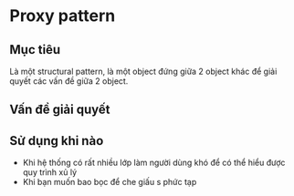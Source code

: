 # Proxy pattern
## Mục tiêu
Là một structural pattern, là một object đứng giữa 2 object khác để giải quyết các vấn đề giữa 2 object.
## Vấn đề giải quyết

## Sử dụng khi nào
* Khi hệ thống có rất nhiều lớp làm người dùng khó để có thể hiểu được quy trình xủ lý
* Khi bạn muốn bao bọc để che giấu s phức tạp